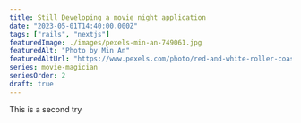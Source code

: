 ```yaml
---
title: Still Developing a movie night application
date: "2023-05-01T14:40:00.000Z"
tags: ["rails", "nextjs"]
featuredImage: ./images/pexels-min-an-749061.jpg
featuredAlt: "Photo by Min An"
featuredAltUrl: "https://www.pexels.com/photo/red-and-white-roller-coaster-on-railings-749061/"
series: movie-magician
seriesOrder: 2
draft: true
---
```


This is a second try